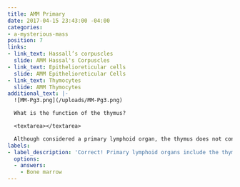```yaml
---
title: AMM Primary
date: 2017-04-15 23:43:00 -04:00
categories:
- a-mysterious-mass
position: 7
links:
- link_text: Hassall’s corpuscles
  slide: AMM Hassal's Corpuscles
- link_text: Epithelioreticular cells
  slide: AMM Epithelioreticular Cells
- link_text: Thymocytes
  slide: AMM Thymocytes
additional_text: |-
  ![MM-Pg3.png](/uploads/MM-Pg3.png)

  What is the function of the thymus?

  <textarea></textarea>

  Although considered a primary lymphoid organ, the thymus does not contain a stroma of reticulin fibers like many lymphoid organs. Instead, the supporting stroma arises from:
labels:
- label_description: 'Correct! Primary lymphoid organs include the thymus and '
  options:
  - answers:
    - Bone marrow
---
```


